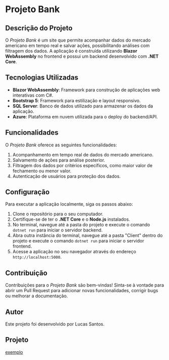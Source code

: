 # Projeto Bank

## Descrição do Projeto

O *Projeto Bank* é um site que permite acompanhar dados do mercado americano em tempo real e salvar ações, possibilitando análises com filtragem dos dados. A aplicação é construída utilizando **Blazor WebAssembly** no frontend e possui um backend desenvolvido com **.NET Core**.

## Tecnologias Utilizadas

- **Blazor WebAssembly**: Framework para construção de aplicações web interativas com C#.
- **Bootstrap 5**: Framework para estilização e layout responsivo.
- **SQL Server**: Banco de dados utilizado para armazenar os dados da aplicação.
- **Azure**: Plataforma em nuvem utilizada para o deploy do backend/API.

## Funcionalidades

O *Projeto Bank* oferece as seguintes funcionalidades:

1. Acompanhamento em tempo real de dados do mercado americano.
2. Salvamento de ações para análise posterior.
3. Filtragem dos dados por critérios específicos, como maior valor de fechamento ou menor valor.
4. Autenticação de usuários para proteção dos dados.

## Configuração

Para executar a aplicação localmente, siga os passos abaixo:

1. Clone o repositório para o seu computador.
2. Certifique-se de ter o **.NET Core** e o **Node.js** instalados.
3. No terminal, navegue até a pasta do projeto e execute o comando `dotnet run` para iniciar o servidor backend.
4. Abra outra instância do terminal, navegue até a pasta "Client" dentro do projeto e execute o comando `dotnet run` para iniciar o servidor frontend.
5. Acesse a aplicação no seu navegador através do endereço `http://localhost:5000`.

## Contribuição

Contribuições para o *Projeto Bank* são bem-vindas! Sinta-se à vontade para abrir um Pull Request para adicionar novas funcionalidades, corrigir bugs ou melhorar a documentação.

## Autor

Este projeto foi desenvolvido por Lucas Santos.

## Projeto

[exemplo](https://pocbankdep.azurewebsites.net/)
